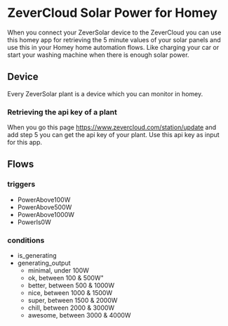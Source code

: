 # ZeverCloud Solar Power for Homey

When you connect your ZeverSolar device to the ZeverCloud you can use this homey app for retrieving the 5 minute values of your solar panels and use this in your Homey home automation flows. Like charging your car or start your washing machine when there is enough solar power.

## Device

Every ZeverSolar plant is a device which you can monitor in homey.

### Retrieving the api key of a plant

When you go this page https://www.zevercloud.com/station/update and add step 5 you can get the api key of your plant. Use this api key as input for this app.

## Flows

### triggers

- PowerAbove100W
- PowerAbove500W
- PowerAbove1000W
- PowerIs0W

### conditions

- is_generating
- generating_output
  - minimal, under 100W
  - ok, between 100 & 500W"
  - better, between 500 & 1000W
  - nice, between 1000 & 1500W
  - super, between 1500 & 2000W
  - chill, between 2000 & 3000W
  - awesome, between 3000 & 4000W
